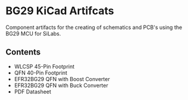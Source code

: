 # BG29 KiCad Artifcats

Component artifacts for the creating of schematics and PCB's using the BG29 MCU for SiLabs.


## Contents
- WLCSP 45-Pin Footprint
- QFN 40-Pin Footprint
- EFR32BG29 QFN with Boost Converter
- EFR32BG29 QFN with Buck Converter 
- PDF Datasheet
